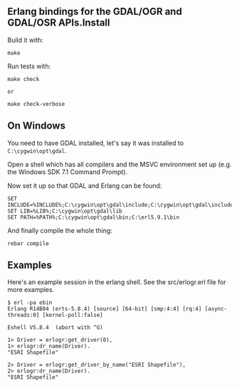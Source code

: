 Erlang bindings for the GDAL/OGR  and GDAL/OSR APIs.Install
-------

Build it with:

    make

Run tests with:

    make check
    
    or

    make check-verbose

On Windows
----------

You need to have GDAL installed, let's say it was installed to `C:\cygwin\opt\gdal`.

Open a shell which has all compilers and the MSVC environment set up (e.g. the Windows SDK 7.1 Command Prompt).

Now set it up so that GDAL and Erlang can be found:

    SET INCLUDE=%INCLUDE%;C:\cygwin\opt\gdal\include;C:\cygwin\opt\gdal\include\gdal
    SET LIB=%LIB%;C:\cygwin\opt\gdal\lib
    SET PATH=%PATH%;C:\cygwin\opt\gdal\bin;C:\erl5.9.1\bin

And finally compile the whole thing:

    rebar compile


Examples
--------

Here's an example session in the erlang shell. See the src/erlogr.erl file for
more examples.

    $ erl -pa ebin
    Erlang R14B04 (erts-5.8.4) [source] [64-bit] [smp:4:4] [rq:4] [async-threads:0] [kernel-poll:false]

    Eshell V5.8.4  (abort with ^G)

    1> Driver = erlogr:get_driver(0),
    1> erlogr:dr_name(Driver).
    "ESRI Shapefile"

    2> Driver = erlogr:get_driver_by_name("ESRI Shapefile"),
    2> erlogr:dr_name(Driver).
    "ESRI Shapefile"


